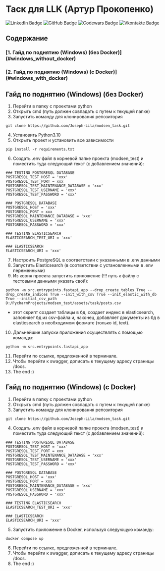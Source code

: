 <h1>Таск для LLK (Артур Прокопенко)</h1>

[![LinkedIn Badge](https://img.shields.io/badge/LinkedIn-informational?style=flat&logo=linkedin&logoColor=white&color=1CA2F1)](https://www.linkedin.com/in/artur-prakapenka-9894a3214/)
[![GitHub Badge](https://img.shields.io/badge/GitHub-informational?style=flat&logo=github&logoColor=white&color=black)](https://github.com/Joseph-Lila)
[![Codewars Badge](https://www.codewars.com/users/Joseph-Lila/badges/small)](https://www.codewars.com/users/Joseph-Lila)
[![Vkontakte Badge](https://img.shields.io/badge/VK-informational?style=flat&logo=vk&logoColor=white&color=red)](https://vk.com/lilalokikali)

<h2>Содержание</h2>
<h3>[1. Гайд по поднятию (Windows) (без Docker)](#windows_without_docker)</h3>
<h3>[2. Гайд по поднятию (Windows) (с Docker)](#windows_with_docker)</h3>

<a id="windows_without_docker"></a>
<h2>Гайд по поднятию (Windows) (без Docker)</h2>

1. Перейти в папку с проектами python
2. Открыть cmd (путь должен совпадать с путем к текущей папке) 
3. Запустить команду для клонирования репозитория

```commandline
git clone https://github.com/Joseph-Lila/modsen_task.git
```

4. Установить Python3.10
5. Открыть проект и установить все зависимости 

```commandline
pip install -r requirements.txt
```

6. Создать .env файл в корневой папке проекта (modsen_test) и поместить туда следующий текст (с добавлением значений):

```commandline
### TESTING POSTGRESQL DATABASE
POSTGRESQL_TEST_HOST = 'xxx'
POSTGRESQL_TEST_PORT = xxx
POSTGRESQL_TEST_MAINTENANCE_DATABASE = 'xxx'
POSTGRESQL_TEST_USERNAME = 'xxx'
POSTGRESQL_TEST_PASSWORD = 'xxx'

### POSTGRESQL DATABASE
POSTGRESQL_HOST = 'xxx'
POSTGRESQL_PORT = xxx
POSTGRESQL_MAINTENANCE_DATABASE = 'xxx'
POSTGRESQL_USERNAME = 'xxx'
POSTGRESQL_PASSWORD = 'xxx'

### TESTING ELASTICSEARCH
ELASTICSEARCH_TEST_URI = 'xxx'

### ELASTICSEARCH
ELASTICSEARCH_URI = 'xxx'

```

7. Настроить PostgreSQL в соответствии с указанными в .env данными
8. Запустить Elasticsearch (в соответствии с установленными в .env переменными)
9. Из корня проекта запустить приложение (!!! путь к файлу с тестовыми данными указать свой):

```commandline
python -m src.entrypoints.fastapi_app --drop_create_tables True --drop_create_indices True --init_with_csv True --init_elastic_with_db True --initial_csv_path D:/PycharmProjects/modsen_test/assets/task/posts.csv 
```

* этот скрипт создает таблицы в бд, создает индекс в elasticsearch, заполняет бд из csv-файла и, наконец, добавляет документы из бд в elasticsearch в необходимом формате (только id, text). 

10. Дальнейшие запуски приложения осуществлять с помощью команды:

```commandline
python -m src.entrypoints.fastapi_app
```

11. Перейти по ссылке, предложенной в терминале.
12. Чтобы перейти к swagger, дописать к текущему адресу страницы /docs.
13. The end :)

<a id="windows_with_docker"></a>
<h2>Гайд по поднятию (Windows) (с Docker)</h2>

1. Перейти в папку с проектами python
2. Открыть cmd (путь должен совпадать с путем к текущей папке) 
3. Запустить команду для клонирования репозитория

```commandline
git clone https://github.com/Joseph-Lila/modsen_task.git
```

4. Создать .env файл в корневой папке проекта (modsen_test) и поместить туда следующий текст (с добавлением значений):

```commandline
### TESTING POSTGRESQL DATABASE
POSTGRESQL_TEST_HOST = 'xxx'
POSTGRESQL_TEST_PORT = xxx
POSTGRESQL_TEST_MAINTENANCE_DATABASE = 'xxx'
POSTGRESQL_TEST_USERNAME = 'xxx'
POSTGRESQL_TEST_PASSWORD = 'xxx'

### POSTGRESQL DATABASE
POSTGRESQL_HOST = 'xxx'
POSTGRESQL_PORT = xxx
POSTGRESQL_MAINTENANCE_DATABASE = 'xxx'
POSTGRESQL_USERNAME = 'xxx'
POSTGRESQL_PASSWORD = 'xxx'

### TESTING ELASTICSEARCH
ELASTICSEARCH_TEST_URI = 'xxx'

### ELASTICSEARCH
ELASTICSEARCH_URI = 'xxx'

```

5. Запустить приложение в Docker, используя следующую команду:

```commandline
docker compose up
```
6. Перейти по ссылке, предложенной в терминале.
7. Чтобы перейти к swagger, дописать к текущему адресу страницы /docs.
8. The end :)